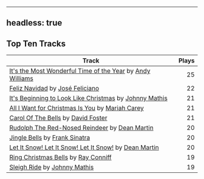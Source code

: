 
---
headless: true
---

## Top Ten Tracks

| Track | Plays |
| --- |  ---: |
|[It's the Most Wonderful Time of the Year](/songs/its-the-most-wonderful-time-of-the-year) by [Andy Williams](/artists/andy-williams-16425)| 25|
|[Feliz Navidad](/songs/feliz-navidad) by [José Feliciano](/artists/jose-feliciano-30507)| 22|
|[It's Beginning to Look Like Christmas](/songs/its-beginning-to-look-like-christmas) by [Johnny Mathis](/artists/johnny-mathis-14581)| 21|
|[All I Want for Christmas Is You](/songs/all-i-want-for-christmas-is-you) by [Mariah Carey](/artists/mariah-carey-31885)| 21|
|[Carol Of The Bells](/songs/carol-of-the-bells) by [David Foster](/artists/david-foster-58573)| 21|
|[Rudolph The Red-Nosed Reindeer](/songs/rudolph-the-red-nosed-reindeer) by [Dean Martin](/artists/dean-martin-6555)| 20|
|[Jingle Bells](/songs/jingle-bells) by [Frank Sinatra](/artists/frank-sinatra-739)| 20|
|[Let It Snow! Let It Snow! Let It Snow!](/songs/let-it-snow-let-it-snow-let-it-snow) by [Dean Martin](/artists/dean-martin-6555)| 20|
|[Ring Christmas Bells](/songs/ring-christmas-bells) by [Ray Conniff](/artists/ray-conniff-104848)| 19|
|[Sleigh Ride](/songs/sleigh-ride) by [Johnny Mathis](/artists/johnny-mathis-14581)| 19|
